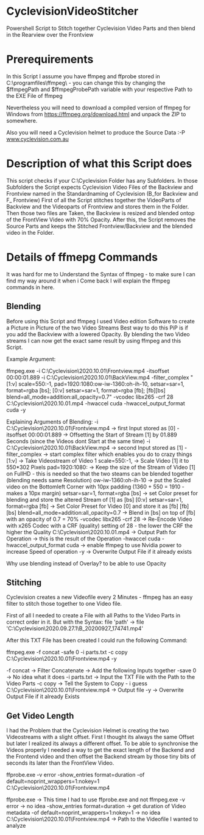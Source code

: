 # CyclevisionVideoStitcher
Powershell Script to Stitch together Cyclevision Video Parts and then blend in the Rearview over the Frontview

# Prerequirements
In this Script I assume you have ffmpeg and ffprobe stored in C:\programfiles\ffmpeg\ - you can change this by 
changing the $ffmpegPath and $ffmpegProbePath variable with your respective Path to the EXE File of ffmpeg

Nevertheless you will need to download a compiled version of ffmpeg for Windows from https://ffmpeg.org/download.html
and unpack the ZIP to somewhere. 

Also you will need a Cyclevision helmet to produce the Source Data :-P www.cyclevision.com.au

# Description of what this Script does
This script checks if your C:\Cyclevision Folder has any Subfolders. In those Subfolders the Script expects Cyclevision
Video Files of the Backview and Frontview named in the Standardnaming of Cyclevision (B_for Backview and F_ Frontview) 
First of all the Script stitches together the VideoParts of Backview and the Videoparts of Frontview and stores them in 
the Folder. Then those two files are Taken, the Backview is resized and blended ontop of the FrontView Video with 70% 
Opacity. After this, the Script removes the Source Parts and keeps the Stitched Frontview/Backview and the blended video
in the Folder.

# Details of ffmepg Commands

It was hard for me to Understand the Syntax of ffmpeg - to make sure I can find my way around it when i Come back I will
explain the ffmpeg commands in here. 
    
## Blending

Before using this Script and ffmpeg I used Video edition Software to create a Picture in Picture of the two Video Streams 
Best way to do this PiP is if you add the Backview with a lowered Opacity. By blending the two Video streams I can now get 
the exact same result by using ffmpeg and this Script.

Example Argument: 
    
ffmpeg.exe -i C:\Cyclevision\2020.10.01\Frontview.mp4 -itsoffset 00:00:01.889 -i C:\Cyclevision\2020.10.01\BackView.mp4 
-filter_complex "
    [1:v] scale=550:-1, pad=1920:1080:ow-iw-1360:oh-ih-10, setsar=sar=1, format=rgba [bs]; 
    [0:v] setsar=sar=1, format=rgba [fb]; 
    [fb][bs] blend=all_mode=addition:all_opacity=0.7" 
-vcodec libx265 -crf 28 
C:\Cyclevision\2020.10.01\.mp4 
-hwaccel cuda -hwaccel_output_format cuda -y

Explaining Arguments of Blending:
 -i C:\Cyclevision\2020.10.01\Frontview.mp4         -> first Input stored as [0]
 -itsoffset 00:00:01.889                            -> Offsetting the Start of Stream [1] by 01.889 Seconds (since the Videos dont Start at the same time)
 -i C:\Cyclevision\2020.10.01\BackView.mp4          -> second Input stored as [1]
 -filter_complex                                    -> start complex filter which enables you do to crazy things
 [1:v]                                              -> Take Videostream of Video 1
 scale=550:-1,                                      -> Scale Video [1] it to 550*302 Pixels
 pad=1920:1080:                                     -> Keep the size of the Stream of Video [1] on FullHD - this is needed so that the two steams can be blended together (blending needs same Resolution)
 ow-iw-1360:oh-ih-10                                -> put the Scaled video on the Bottomleft Corner with 10px padding (1360 + 550 = 1910 - makes a 10px margin) 
 setsar=sar=1, format=rgba [bs]                     -> set Color preset for blending and store the altered Stream of [1] as [bs]
 [0:v] setsar=sar=1, format=rgba [fb]               -> Set Color Preset for Video [0] and store it as [fb]
 [fb][bs] blend=all_mode=addition:all_opacity=0.7   -> Blend in [bs] on top of [fb] with an opacity of 0.7 = 70%
 -vcodec libx265 -crf 28                            -> Re-Encode Video with x265 Codec with a CRF (quality) setting of 28 - the lower the CRF the higher the Quality
 C:\Cyclevision\2020.10.01\.mp4                     -> Output Path for Operation -> this is the result of the Operation
 -hwaccel cuda -hwaccel_output_format cuda          -> enable ffmpeg to use Nvidia power to increase Speed of operation
 -y                                                 -> Overwrite Output File if it already exists
   
Why use blending instead of Overlay? to be able to use Opacity

## Stitching

Cyclevision creates a new Videofile every 2 Minutes - ffmpeg has an easy filter to stitch those together to one Video file.

First of all I needed to create a File with all Paths to the Video Parts in correct order in it. But with the Syntax:
file 'path' -> file 'C:\Cyclevision\2020.09.27.1\B_20200927_174741.mp4'

After this TXT File has been created I could run the following Command: 

ffmpeg.exe -f concat -safe 0 -i parts.txt -c copy C:\Cyclevision\2020.10.01\Frontview.mp4 -y

-f concat                                           -> Filter Concatenate -> Add the following Inputs together
-save 0                                             -> No idea what it does
-i parts.txt                                        -> Input the TXT File with the Path to the Video Parts
-c copy                                             -> Tell the System to Copy - i guess
C:\Cyclevision\2020.10.01\Frontview.mp4             -> Output file
-y                                                  -> Overwrite Output File if it already Exists

## Get Video Length

I had the Problem that the Cyclevision Helmet is creating the two Videostreams with a slight offset. First I thought its always the same Offset
but later I realized its always a different offset. To be able to synchronise the Videos properly I needed a way to get the exact length of the 
Backend and the Frontend video and then offset the Backend stream by those tiny bits of seconds its later than the FrontView Video. 

ffprobe.exe -v error -show_entries format=duration -of default=noprint_wrappers=1:nokey=1 C:\Cyclevision\2020.10.01\Frontview.mp4

ffprobe.exe                                         -> This time I had to use ffprobe.exe and not ffmpeg.exe
-v error                                            -> no idea
-show_entries format=duration                       -> get duration of Video metadata
-of default=noprint_wrappers=1:nokey=1              -> no idea
C:\Cyclevision\2020.10.01\Frontview.mp4             -> Path to the Videofile I wanted to analyze